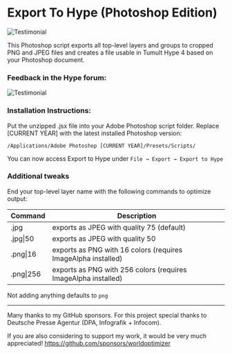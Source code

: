 # Export To Hype (Photoshop Edition)

![Testimonial](https://playground.maxziebell.de/Hype/ExportToHype/ExportToHypePhotoshop.jpg)

This Photoshop script exports all top-level layers and groups to cropped PNG and JPEG files and creates a file usable in Tumult Hype 4 based on your Photoshop document.

### Feedback in the Hype forum:

![Testimonial](https://playground.maxziebell.de/Hype/ExportToHype/testimonial.png)

### Installation Instructions:

Put the unzipped .jsx file into your Adobe Photoshop script folder. Replace [CURRENT YEAR] with the latest installed Photoshop version:

```
/Applications/Adobe Photoshop [CURRENT YEAR]/Presets/Scripts/
```

You can now access Export to Hype under `File → Export → Export to Hype`

### Additional tweaks

End your top-level layer name with the following commands to optimize output:

| Command   | Description                                                    |
|-----------|----------------------------------------------------------------|
| .jpg      | exports as JPEG with quality 75 (default)                      |
| .jpg\|50  | exports as JPEG with quality 50                                |
| .png\|16  | exports as PNG with 16 colors (requires ImageAlpha installed)  |
| .png\|256 | exports as PNG with 256 colors (requires ImageAlpha installed) |

Not adding anything defaults to `png`

---

Many thanks to my GitHub sponsors. For this project special thanks to Deutsche Presse Agentur (DPA, Infografik + Infocom).

If you are also considering to support my work, it would be very much appreciated!
https://github.com/sponsors/worldoptimizer

